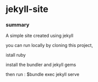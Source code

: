 # jekyll-site

### summary
A simple site created using jekyll

you can run locally by cloning this project, 

istall ruby

install the bundler and jekyll gems

then run :
   $bundle exec jekyll serve

